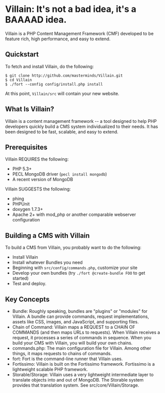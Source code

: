 # Villain: It's not a bad idea, it's a BAAAAD idea.

Villain is a PHP Content Management Framework (CMF) developed to be feature rich, high performance, and easy to extend.

## Quickstart

To fetch and install Villain, do the following:

    $ git clone http://github.com/masterminds/Villain.git
    $ cd Villain
    $ ./fort --config config/install.php install

At this point, `Villain/src` will contain your new website.

## What Is Villain?

Villain is a content management framework -- a tool designed to help PHP developers quickly build a 
CMS system individualized to their needs. It has been designed to be fast, scalable, and easy to
extend.

## Prerequisites

Villain REQUIRES the following:

- PHP 5.3+
- PECL MongoDB driver (`pecl install mongodb`)
- A recent version of MongoDB

Villain SUGGESTS the following:

- phing
- PHPUnit
- doxygen 1.7.3+
- Apache 2+ with mod_php or another comparable webserver configuration

## Building a CMS with Villain

To build a CMS from Villain, you probably want to do the following:

* Install Villain
* Install whatever Bundles you need
* Beginning with `src/config/commands.php`, customize your site
* Develop your own bundles (try `./fort @create-bundle FOO` to get started)
* Test and deploy.

## Key Concepts

* Bundle: Roughly speaking, bundles are "plugins" or "modules" for 
  Villain. A bundle can provide commands, request implementations,
  assets like CSS, images, and JavaScript, and supporting files.
* Chain of Command: Villain maps a REQUEST to a CHAIN OF COMMANDS (and
  then maps URLs to requests). When Villain receives a request, it
  processes a series of commands in sequence. When you build
  your CMS with Villain, you will build your own chains.
* commands.php: The main configuration file for Villain. Among other things,
  it maps requests to chains of commands.
* fort: Fort is the command-line runner that Villain uses.
* Fortissimo: Villain is built on the Fortissimo framework. Fortissimo
  is a lightweight scalable PHP framework.
* Storable/Storage: Villain uses a very lightweight intermediate layer to translate
  objects into and out of MongoDB. The Storable system provides that 
  translation system. See src/core/Villain/Storage.